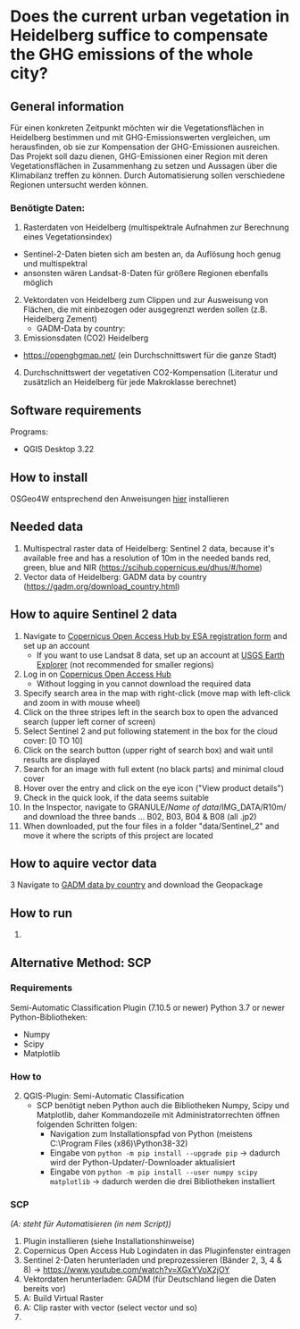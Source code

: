 # Does the current urban vegetation in Heidelberg suffice to compensate the GHG emissions of the whole city?

## General information

Für einen konkreten Zeitpunkt möchten wir die Vegetationsflächen in Heidelberg bestimmen und mit GHG-Emissionswerten vergleichen, um herausfinden, ob sie zur Kompensation der GHG-Emissionen ausreichen. Das Projekt soll dazu dienen, GHG-Emissionen einer Region mit deren Vegetationsflächen in Zusammenhang zu setzen und Aussagen über die Klimabilanz treffen zu können. Durch Automatisierung sollen verschiedene Regionen untersucht werden können.

### Benötigte Daten:

1. Rasterdaten von Heidelberg (multispektrale Aufnahmen zur Berechnung eines Vegetationsindex)
  - Sentinel-2-Daten bieten sich am besten an, da Auflösung hoch genug und multispektral
  - ansonsten wären Landsat-8-Daten für größere Regionen ebenfalls möglich
2. Vektordaten von Heidelberg zum Clippen und zur Ausweisung von Flächen, die mit einbezogen oder ausgegrenzt werden sollen (z.B. Heidelberg Zement)
   - GADM-Data by country: 
3. Emissionsdaten (CO2) Heidelberg
  - https://openghgmap.net/ (ein Durchschnittswert für die ganze Stadt)
4. Durchschnittswert der vegetativen CO2-Kompensation (Literatur und zusätzlich an Heidelberg für jede Makroklasse berechnet)

## Software requirements

Programs:
- QGIS Desktop 3.22

## How to install

OSGeo4W entsprechend den Anweisungen <a href="https://github.com/fossgis2122/home/blob/cef5499f150e6735b5d9f61ed512bb196de57ced/docs/course_preparation.md">hier</a> installieren 

## Needed data

1. Multispectral raster data of Heidelberg: Sentinel 2 data, because it's available free and has a resolution of 10m in the needed bands red, green, blue and NIR (https://scihub.copernicus.eu/dhus/#/home)
2. Vector data of Heidelberg: GADM data by country (https://gadm.org/download_country.html)

## How to aquire Sentinel 2 data

1. Navigate to <a href="https://scihub.copernicus.eu/dhus/#/self-registration">Copernicus Open Access Hub by ESA registration form</a> and set up an account
    - If you want to use Landsat 8 data, set up an account at <a href="https://earthexplorer.usgs.gov/">USGS Earth Explorer</a> (not recommended for smaller regions)
2. Log in on <a href="https://scihub.copernicus.eu/dhus/#/home">Copernicus Open Access Hub</a>
    - Without logging in you cannot download the required data
3. Specify search area in the map with right-click (move map with left-click and zoom in with mouse wheel)
4. Click on the three stripes left in the search box to open the advanced search (upper left corner of screen)
5. Select Sentinel 2 and put following statement in the box for the cloud cover: [0 TO 10]
6. Click on the search button (upper right of search box) and wait until results are displayed
7. Search for an image with full extent (no black parts) and minimal cloud cover
8. Hover over the entry and click on the eye icon ("View product details")
9. Check in the quick look, if the data seems suitable
10. In the Inspector, navigate to GRANULE/*Name of data*/IMG_DATA/R10m/ and download the three bands ... B02, B03, B04 & B08 (all .jp2)
11. When downloaded, put the four files in a folder "data/Sentinel_2" and move it where the scripts of this project are located

## How to aquire vector data

3 Navigate to <a href="https://gadm.org/download_country.html">GADM data by country</a> and download the Geopackage

## How to run

1. 


## Alternative Method: SCP

### Requirements

Semi-Automatic Classification Plugin (7.10.5 or newer)
Python 3.7 or newer
Python-Bibliotheken:
- Numpy
- Scipy
- Matplotlib

### How to

2. QGIS-Plugin: Semi-Automatic Classification
    - SCP benötigt neben Python auch die Bibliotheken Numpy, Scipy und Matplotlib, daher Kommandozeile mit Administratorrechten öffnen folgenden Schritten folgen: 
      - Navigation zum Installationspfad von Python (meistens C:\Program Files (x86)\Python38-32)
      - Eingabe von `python -m pip install --upgrade pip` -> dadurch wird der Python-Updater/-Downloader aktualisiert
      - Eingabe von `python -m pip install --user numpy scipy matplotlib` -> dadurch werden die drei Bibliotheken installiert


### SCP

*(A: steht für Automatisieren (in nem Script))*
1. Plugin installieren (siehe Installationshinweise)
2. Copernicus Open Access Hub Logindaten in das Pluginfenster eintragen
3. Sentinel 2-Daten herunterladen und preprozessieren (Bänder 2, 3, 4 & 8) -> https://www.youtube.com/watch?v=XGxYVoX2jOY
4. Vektordaten herunterladen: GADM (für Deutschland liegen die Daten bereits vor)
5. A: Build Virtual Raster
6. A: Clip raster with vector (select vector und so)
7. 
